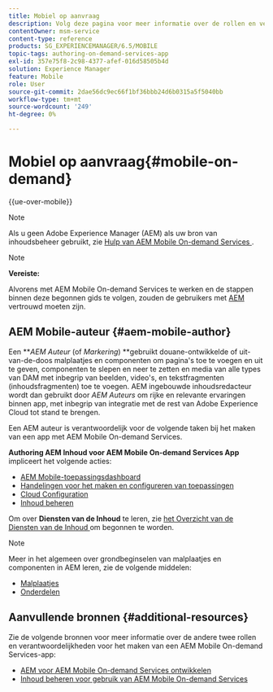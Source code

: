 ```yaml
---
title: Mobiel op aanvraag
description: Volg deze pagina voor meer informatie over de rollen en verantwoordelijkheden van de auteur van Adobe Experience Manager Mobile On-Demand Services.
contentOwner: msm-service
content-type: reference
products: SG_EXPERIENCEMANAGER/6.5/MOBILE
topic-tags: authoring-on-demand-services-app
exl-id: 357e75f8-2c98-4377-afef-016d58505b4d
solution: Experience Manager
feature: Mobile
role: User
source-git-commit: 2dae56dc9ec66f1bf36bbb24d6b0315a5f5040bb
workflow-type: tm+mt
source-wordcount: '249'
ht-degree: 0%

---
```


# Mobiel op aanvraag{#mobile-on-demand}

{{ue-over-mobile}}

>[!NOTE]
>
>Als u geen Adobe Experience Manager (AEM) als uw bron van inhoudsbeheer gebruikt, zie [ Hulp van AEM Mobile On-demand Services ](https://helpx.adobe.com/digital-publishing-solution/topics.html).

>[!NOTE]
>
>**Vereiste:**
>
>Alvorens met AEM Mobile On-demand Services te werken en de stappen binnen deze begonnen gids te volgen, zouden de gebruikers met [ AEM ](/help/sites-deploying/deploy.md) vertrouwd moeten zijn.

## AEM Mobile-auteur {#aem-mobile-author}

Een ***AEM Auteur* (of *Markering*) **gebruikt douane-ontwikkelde of uit-van-de-doos malplaatjes en componenten om pagina&#39;s toe te voegen en uit te geven, componenten te slepen en neer te zetten en media van alle types van DAM met inbegrip van beelden, video&#39;s, en tekstfragmenten (inhoudsfragmenten) toe te voegen. AEM ingebouwde inhoudsredacteur wordt dan gebruikt door *AEM Auteurs* om rijke en relevante ervaringen binnen app, met inbegrip van integratie met de rest van Adobe Experience Cloud tot stand te brengen.

Een AEM auteur is verantwoordelijk voor de volgende taken bij het maken van een app met AEM Mobile On-demand Services.

**Authoring AEM Inhoud voor AEM Mobile On-demand Services App** impliceert het volgende acties:

* [AEM Mobile-toepassingsdashboard](/help/mobile/mobile-apps-ondemand-application-dashboard.md)
* [Handelingen voor het maken en configureren van toepassingen](/help/mobile/mobile-apps-ondemand-application-create-configure-action.md)
* [Cloud Configuration](/help/mobile/mobile-on-demand-associating-an-on-demand-app-to-cloud-configuration.md)
* [Inhoud beheren](/help/mobile/mobile-apps-ondemand-manage-content-ondemand.md)

Om over **Diensten van de Inhoud** te leren, zie [ het Overzicht van de Diensten van de Inhoud ](/help/mobile/develop-content-as-a-service.md) om begonnen te worden.

>[!NOTE]
>
>Meer in het algemeen over grondbeginselen van malplaatjes en componenten in AEM leren, zie de volgende middelen:
>
>* [ Malplaatjes ](/help/sites-developing/templates.md)
>* [Onderdelen](/help/sites-developing/components.md)
>

## Aanvullende bronnen {#additional-resources}

Zie de volgende bronnen voor meer informatie over de andere twee rollen en verantwoordelijkheden voor het maken van een AEM Mobile On-demand Services-app:

* [AEM voor AEM Mobile On-demand Services ontwikkelen](/help/mobile/aem-mobile-on-demand.md)
* [Inhoud beheren voor gebruik van AEM Mobile On-demand Services](/help/mobile/aem-mobile.md)
